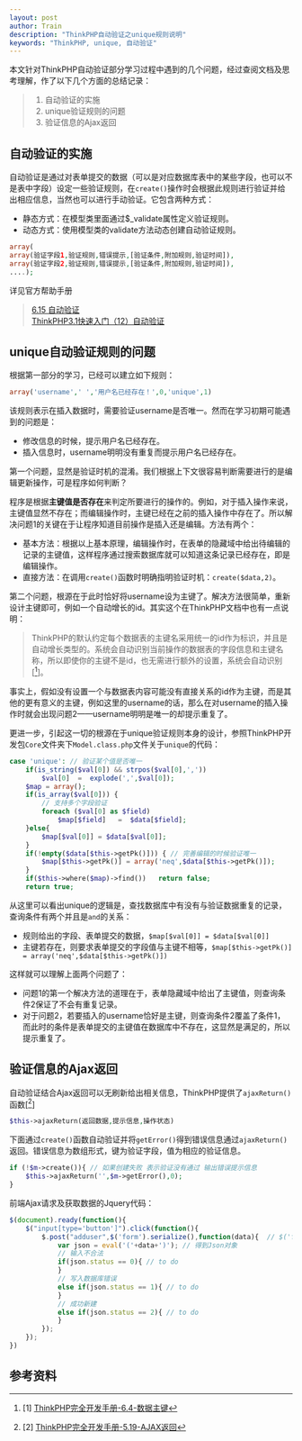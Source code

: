 ```yaml
---
layout: post
author: Train
description: "ThinkPHP自动验证之unique规则说明"
keywords: "ThinkPHP, unique, 自动验证"
---
```


本文针对ThinkPHP自动验证部分学习过程中遇到的几个问题，经过查阅文档及思考理解，作了以下几个方面的总结记录：

> 1. 自动验证的实施
> 2. unique验证规则的问题
> 3. 验证信息的Ajax返回

## 自动验证的实施

自动验证是通过对表单提交的数据（可以是对应数据库表中的某些字段，也可以不是表中字段）设定一些验证规则，在`create()`操作时会根据此规则进行验证并给出相应信息，当然也可以进行手动验证。它包含两种方式：

* 静态方式：在模型类里面通过$_validate属性定义验证规则。
* 动态方式：使用模型类的validate方法动态创建自动验证规则。

```php
array(
array(验证字段1,验证规则,错误提示,[验证条件,附加规则,验证时间]),
array(验证字段2,验证规则,错误提示,[验证条件,附加规则,验证时间]),
....);
```

详见官方帮助手册
> [6.15 自动验证](http://doc.thinkphp.cn/manual/auto_validate.html)  
> [ThinkPHP3.1快速入门（12）自动验证](http://www.thinkphp.cn/info/171.html)

## unique自动验证规则的问题

根据第一部分的学习，已经可以建立如下规则：

```php
array('username',' ','用户名已经存在！',0,'unique',1)
```

该规则表示在插入数据时，需要验证username是否唯一。然而在学习初期可能遇到的问题是：

* 修改信息的时候，提示用户名已经存在。
* 插入信息时，username明明没有重复而提示用户名已经存在。

第一个问题，显然是验证时机的混淆。我们根据上下文很容易判断需要进行的是编辑更新操作，可是程序如何判断？

程序是根据**主键值是否存在**来判定所要进行的操作的。例如，对于插入操作来说，主键值显然不存在；而编辑操作时，主键已经在之前的插入操作中存在了。所以解决问题1的关键在于让程序知道目前操作是插入还是编辑。方法有两个：

* 基本方法：根据以上基本原理，编辑操作时，在表单的隐藏域中给出待编辑的记录的主键值，这样程序通过搜索数据库就可以知道这条记录已经存在，即是编辑操作。
* 直接方法：在调用`create()`函数时明确指明验证时机：`create($data,2)`。

第二个问题，根源在于此时恰好将username设为主键了。解决方法很简单，重新设计主键即可，例如一个自动增长的id。其实这个在ThinkPHP文档中也有一点说明：

> ThinkPHP的默认约定每个数据表的主键名采用统一的id作为标识，并且是自动增长类型的。系统会自动识别当前操作的数据表的字段信息和主键名称，所以即使你的主键不是id，也无需进行额外的设置，系统会自动识别[[^1]]。

事实上，假如没有设置一个与数据表内容可能没有直接关系的id作为主键，而是其他的更有意义的主键，例如这里的username的话，那么在对username的插入操作时就会出现问题2——username明明是唯一的却提示重复了。

更进一步，引起这一切的根源在于unique验证规则本身的设计，参照ThinkPHP开发包`Core`文件夹下`Model.class.php`文件关于`unique`的代码：

```php
case 'unique': // 验证某个值是否唯一
    if(is_string($val[0]) && strpos($val[0],','))
        $val[0]  =  explode(',',$val[0]);
    $map = array();
    if(is_array($val[0])) {
        // 支持多个字段验证
        foreach ($val[0] as $field)
            $map[$field]   =  $data[$field];
    }else{
        $map[$val[0]] = $data[$val[0]];
    }
    if(!empty($data[$this->getPk()])) { // 完善编辑的时候验证唯一
        $map[$this->getPk()] = array('neq',$data[$this->getPk()]);
    }
    if($this->where($map)->find())   return false;
    return true;
```

从这里可以看出unique的逻辑是，查找数据库中有没有与验证数据重复的记录，查询条件有两个并且是`and`的关系：

* 规则给出的字段、表单提交的数据，`$map[$val[0]] = $data[$val[0]]`
* 主键若存在，则要求表单提交的字段值与主键不相等，`$map[$this->getPk()] = array('neq',$data[$this->getPk()])`

这样就可以理解上面两个问题了：

* 问题1的第一个解决方法的道理在于，表单隐藏域中给出了主键值，则查询条件2保证了不会有重复记录。
* 对于问题2，若要插入的username恰好是主键，则查询条件2覆盖了条件1，而此时的条件是表单提交的主键值在数据库中不存在，这显然是满足的，所以提示重复了。

## 验证信息的Ajax返回

自动验证结合Ajax返回可以无刷新给出相关信息，ThinkPHP提供了`ajaxReturn()`函数[[^2]]

```php
$this->ajaxReturn(返回数据,提示信息,操作状态)
```

下面通过`create()`函数自动验证并将`getError()`得到错误信息通过`ajaxReturn()`返回。错误信息为数组形式，键为验证字段，值为相应的验证信息。

```php
if (!$m->create()){ // 如果创建失败 表示验证没有通过 输出错误提示信息
    $this->ajaxReturn('',$m->getError(),0);
}
```

前端Ajax请求及获取数据的Jquery代码：

```javascript
$(document).ready(function(){
    $("input[type='button']").click(function(){
        $.post("adduser",$('form').serialize(),function(data){  // $('form').serialize()提交表单数据
            var json = eval('('+data+')'); // 得到Json对象
            // 输入不合法
            if(json.status == 0){ // to do
            }
            // 写入数据库错误
            else if(json.status == 1){ // to do
            }
            // 成功新建
            else if(json.status == 2){ // to do
            }
        });
    });
})
```

## 参考资料

[^1]: [1] [ThinkPHP完全开发手册-6.4-数据主键](http://doc.thinkphp.cn/manual/primary_key.html)
[^2]: [2] [ThinkPHP完全开发手册-5.19-AJAX返回](http://doc.thinkphp.cn/manual/ajax_return.html)